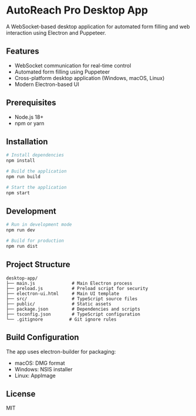 # AutoReach Pro Desktop App

A WebSocket-based desktop application for automated form filling and web interaction using Electron and Puppeteer.

## Features

- WebSocket communication for real-time control
- Automated form filling using Puppeteer
- Cross-platform desktop application (Windows, macOS, Linux)
- Modern Electron-based UI

## Prerequisites

- Node.js 18+ 
- npm or yarn

## Installation

```bash
# Install dependencies
npm install

# Build the application
npm run build

# Start the application
npm start
```

## Development

```bash
# Run in development mode
npm run dev

# Build for production
npm run dist
```

## Project Structure

```
desktop-app/
├── main.js              # Main Electron process
├── preload.js           # Preload script for security
├── electron-ui.html     # Main UI template
├── src/                 # TypeScript source files
├── public/              # Static assets
├── package.json         # Dependencies and scripts
├── tsconfig.json        # TypeScript configuration
└── .gitignore          # Git ignore rules
```

## Build Configuration

The app uses electron-builder for packaging:
- macOS: DMG format
- Windows: NSIS installer
- Linux: AppImage

## License

MIT
